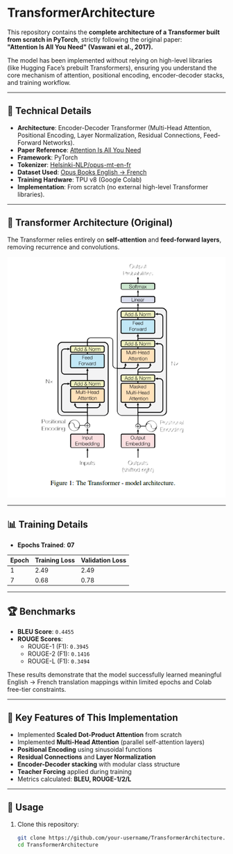 # TransformerArchitecture

This repository contains the **complete architecture of a Transformer built from scratch in PyTorch**, strictly following the original paper:  
**"Attention Is All You Need" (Vaswani et al., 2017).**

The model has been implemented without relying on high-level libraries (like Hugging Face’s prebuilt Transformers), ensuring you understand the core mechanism of attention, positional encoding, encoder-decoder stacks, and training workflow.

---

## 📌 Technical Details

- **Architecture**: Encoder-Decoder Transformer (Multi-Head Attention, Positional Encoding, Layer Normalization, Residual Connections, Feed-Forward Networks).  
- **Paper Reference**: [Attention Is All You Need](https://arxiv.org/abs/1706.03762)  
- **Framework**: PyTorch  
- **Tokenizer**: [Helsinki-NLP/opus-mt-en-fr](https://huggingface.co/Helsinki-NLP/opus-mt-en-fr)  
- **Dataset Used**: [Opus Books English → French](http://opus.nlpl.eu/Books.php)  
- **Training Hardware**: TPU v8 (Google Colab)  
- **Implementation**: From scratch (no external high-level Transformer libraries).  

---

## 🧠 Transformer Architecture (Original)

The Transformer relies entirely on **self-attention** and **feed-forward layers**, removing recurrence and convolutions.

<p align="center">
  <img src="transformer.png" width="700" alt="Transformer Architecture">
</p>

---

## 📊 Training Details

- **Epochs Trained**: **07**

| Epoch | Training Loss | Validation Loss |
|-------|---------------|-----------------|
| 1     | 2.49          | 2.49            |
| 7     | 0.68          | 0.78            |

---

## 🏆 Benchmarks

- **BLEU Score**: `0.4455`  
- **ROUGE Scores**:  
  - ROUGE-1 (F1): `0.3945`  
  - ROUGE-2 (F1): `0.1416`  
  - ROUGE-L (F1): `0.3494`  

These results demonstrate that the model successfully learned meaningful English → French translation mappings within limited epochs and Colab free-tier constraints.

---

## 📖 Key Features of This Implementation

- Implemented **Scaled Dot-Product Attention** from scratch  
- Implemented **Multi-Head Attention** (parallel self-attention layers)  
- **Positional Encoding** using sinusoidal functions  
- **Residual Connections** and **Layer Normalization**  
- **Encoder-Decoder stacking** with modular class structure  
- **Teacher Forcing** applied during training  
- Metrics calculated: **BLEU, ROUGE-1/2/L**  

---

## 🚀 Usage

1. Clone this repository:
   ```bash
   git clone https://github.com/your-username/TransformerArchitecture.git
   cd TransformerArchitecture

